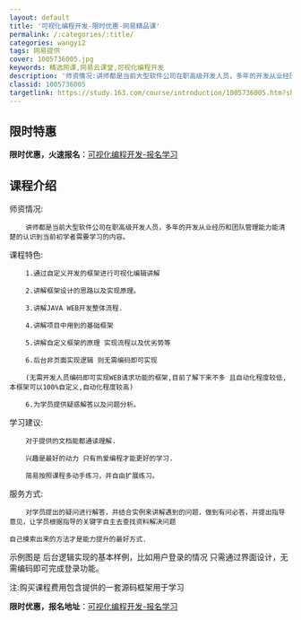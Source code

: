 ```yaml
---
layout: default
title: '可视化编程开发-限时优惠-网易精品课'
permalink: /:categories/:title/
categories: wangyi2
tags: 网易提供
cover: 1005736005.jpg
keywords: 精选网课,网易云课堂,可视化编程开发
description: '师资情况:讲师都是当前大型软件公司在职高级开发人员，多年的开发从业经历和团队管理能力能清楚的认识到当前初学者需要学习的内'
classid: 1005736005
targetlink: https://study.163.com/course/introduction/1005736005.htm?share=1&shareId=1025206652&utm_campaign=share&utm_medium=iphoneShare&utm_source=&utm_u=1025206652
---
```


## 限时特惠

**限时优惠，火速报名**：[可视化编程开发-报名学习](https://study.163.com/course/introduction/1005736005.htm?share=1&shareId=1025206652&utm_campaign=share&utm_medium=iphoneShare&utm_source=&utm_u=1025206652)

## 课程介绍

师资情况:

		讲师都是当前大型软件公司在职高级开发人员，多年的开发从业经历和团队管理能力能清楚的认识到当前初学者需要学习的内容。	

课程特色:

		1.通过自定义开发的框架进行可视化编辑讲解

		2.讲解框架设计的思路以及实现原理。

		3.讲解JAVA WEB开发整体流程.

		4.讲解项目中用到的基础框架

		5.讲解自定义框架的原理 实现流程以及优劣势等

		6.后台非页面实现逻辑 则无需编码即可实现

		(无需开发人员编码即可实现WEB请求功能的框架,目前了解下来不多 且自动化程度较低,本框架可以100%自定义,自动化程度较高)

		6.为学员提供疑惑解答以及问题分析。

学习建议:

		对于提供的文档能都通读理解.

		兴趣是最好的动力 只有热爱编程才能更好的学习.

		简易按照课程多动手练习，并自由扩展练习。

服务方式:

		对学员提出的疑问进行解答，并结合实例来讲解遇到的问题，做到有问必答，并提出指导意见，让学员根据指导的关键字自主去查找资料解决问题

    自己摸索出来的方法才是能力提升的最好方式.		

示例图是 后台逻辑实现的基本样例，比如用户登录的情况  只需通过界面设计，无需编码即可完成登录功能。

注:购买课程费用包含提供的一套源码框架用于学习

**限时优惠，报名地址**：[可视化编程开发-报名学习](https://study.163.com/course/introduction/1005736005.htm?share=1&shareId=1025206652&utm_campaign=share&utm_medium=iphoneShare&utm_source=&utm_u=1025206652)

